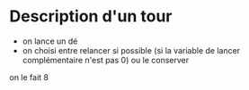 # Description d'un tour

- on lance un dé
- on choisi entre relancer si possible (si la variable de lancer complémentaire n'est pas 0) ou le conserver

on le fait 8